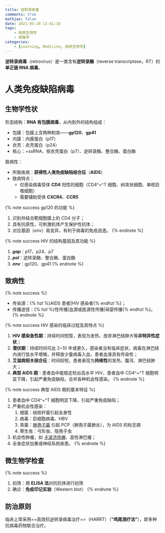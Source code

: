 ```yaml
---
title: 逆转录病毒
comments: true
mathjax: false
date: 2021-05-20 13:41:10
tags:
    - 病原生物学
    - 病毒学
categories:
    - [Learning, Medicine, 病原生物学]
---
```


**逆转录病毒**（retrovirus）是一类含有**逆转录酶**（reverse transcriptase，RT）的**单正链 RNA 病毒**。

<!-- more -->

# 人类免疫缺陷病毒

## 生物学性状

形态结构：**RNA 有包膜病毒**，从内到外的结构组成：
- 包膜：包膜上含两种刺突——**gp120**、**gp41**
- 内膜：内膜蛋白（p17）
- 衣壳：衣壳蛋白（p24）
- 核心：+ssRNA、核衣壳蛋白（p7）、逆转录酶、整合酶、蛋白酶

致病性：
- 所致疾病：**获得性人类免疫缺陷综合征**（**AIDS**）
- 致病特点：
    - 仅感染病毒受体 **CD4** 阳性的细胞（CD4^+^T 细胞、树突状细胞、单核巨噬细胞）
    - 需要辅助受体 **CXCR4**、**CCR5**

{% note success gp120 的功能 %}
1. 识别并结合靶细胞膜上的 CD4 分子；
2. 具有抗原性，可刺激机体产生保护性抗体；
3. 对应基因（*env*）易变异，有利于病毒的免疫逃逸。
{% endnote %}

{% note success HIV 的结构基因及其功能 %}
1. ***gap***：p17、p24、p7
2. ***pol***：逆转录酶、整合酶、蛋白酶
3. ***env***：gp120、gp41
{% endnote %}

## 致病性

{% note success %}
- 传染源：{% hzl %}AIDS 患者|HIV 感染者{% endhzl %}；
- 传播途径：{% hzl %}性传播|血源或医源性传播|母婴传播{% endhzl %}。
{% endnote %}

{% note success HIV 感染的临床过程及其特点 %}
1. **HIV 感染急性期**：持续时间短暂，表现为发热、皮疹淋巴结肿大等**非特异性症状**；
2. **潜伏期**：持续时间可达 2\~10 年或更久，感染者没有临床症状，病毒在淋巴结内进行低水平增殖，并释放少量病毒入血，患者血液具有传染性；
3. **艾滋病相关综合征**：时间较短，患者表现为**持续性**的发热、腹泻、淋巴结肿大；
4. **典型 AIDS 期**：患者血中能稳定检出高水平 HIV，患者血中 CD4^+^T 细胞明显下降，引起严重免疫缺陷，合并各种机会性感染。
{% endnote %}

{% note success 典型 AIDS 期的基本特征 %}
1. 患者血中 CD4^+^T 细胞明显下降，引起严重免疫缺陷；
2. 严重机会性感染：
    1. 细菌：结核杆菌引起全身性
    2. 病毒：巨细胞病毒、HBV
    3. 真菌：<a href="{% post_path 真菌 %}#肺孢子菌">肺孢子菌</a> 引起 PCP（肺孢子菌肺炎），为 AIDS 的标志病
    4. 寄生虫：弓形虫、隐孢子虫
3. 机会性肿瘤，如 <a href="{% post_path 人类疱疹病毒 %}?highlight=卡波济肉瘤#">卡波济肉瘤</a>、恶性淋巴瘤；
4. 全身症状加重或神经系统疾患。
{% endnote %}

## 微生物学检查

{% note success %}
1. 初筛：用 **ELISA 法**对抗抗体进行初筛
2. 确诊：**免疫印记实验**（Western blot）
{% endnote %}

## 防治原则

临床上常采用==高效抗逆转录病毒治疗==（HARRT）（**“鸡尾酒疗法”**），即多种抗病毒药物联合治疗。
